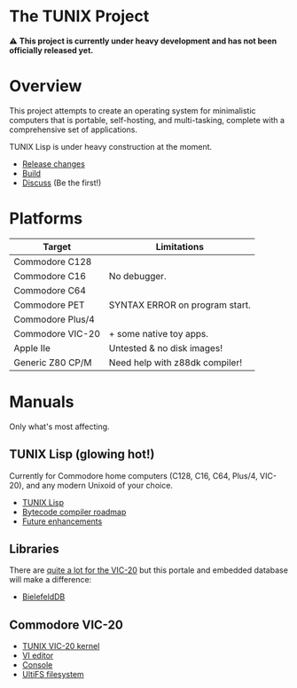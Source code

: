 The TUNIX Project
=================

⚠️ **This project is currently under heavy development and
has not been officially released yet.**

# Overview

This project attempts to create an operating system for
minimalistic computers that is portable, self-hosting, and
multi-tasking, complete with a comprehensive set of
applications.

TUNIX Lisp is under heavy construction at the moment.

* [Release changes](./Changelog.md)
* [Build](BUILD.md)
* [Discuss](https://github.com/SvenMichaelKlose/tunix/discussions)
  (Be the first!)

# Platforms

| Target            | Limitations                     |
|-------------------|---------------------------------|
| Commodore C128    |                                 |
| Commodore C16     | No debugger.                    |
| Commodore C64     |                                 |
| Commodore PET     | SYNTAX ERROR on program start.  |
| Commodore Plus/4  |                                 |
| Commodore VIC-20  | + some native toy apps.         |
| Apple IIe         | Untested & no disk images!      |
| Generic Z80 CP/M  | Need help with z88dk compiler!  |

# Manuals

Only what's most affecting.

## TUNIX Lisp (glowing hot!)

Currently for Commodore home computers (C128, C16, C64,
Plus/4, VIC-20), and any modern Unixoid of your choice.

* [TUNIX Lisp](src/bin/lisp/doc/manual.md)
* [Bytecode compiler roadmap](src/bin/lisp/doc/compiler.md)
* [Future enhancements](src/bin/lisp/doc/future-enhancements.md)

## Libraries

There are [quite a lot for the VIC-20](src/lib/) but this
portale and embedded database will make a difference:

* [BielefeldDB](src/lib/bdb/README.md)

## Commodore VIC-20

* [TUNIX VIC-20 kernel](src/sys/kernel/doc/index.md)
* [VI editor](src/bin/vi/README.md)
* [Console](src/bin/cbm-console/README.md)
* [UltiFS filesystem](src/drv/ultifs/README.md)
